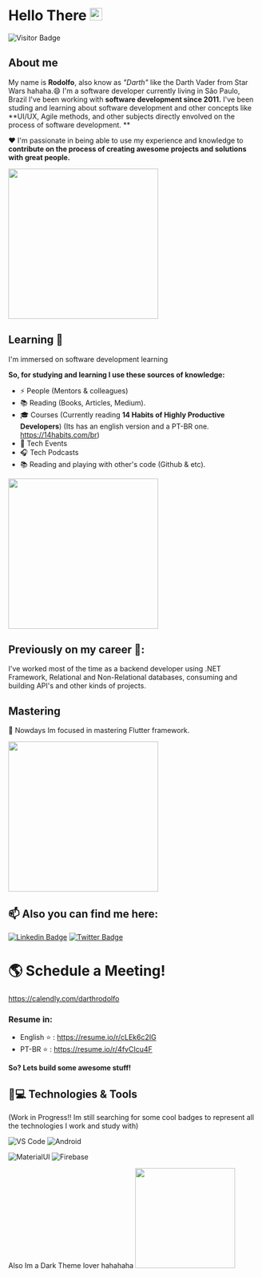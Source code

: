 
# Hello There <img src="https://media.giphy.com/media/hvRJCLFzcasrR4ia7z/giphy.gif" width="25px"></a>
![Visitor Badge](https://visitor-badge.laobi.icu/badge?page_id=darthrodolfo)

## About me
My name is **Rodolfo**, also know as *"Darth"* like the Darth Vader from Star Wars hahaha.😄
I'm a software developer currently living in São Paulo, Brazil 
I've been working with **software development since 2011.** I've been studing and learning about software development and other concepts like **UI/UX, Agile methods, and other subjects directly envolved on the process of software development. **


:heart: I'm passionate in being able to use my experience and knowledge to **contribute on the process of creating awesome projects and solutions with great people.**

<img src="https://media1.tenor.com/images/86f2936e3b4e83969d4096dc3a2635b2/tenor.gif" width="300px">


## Learning 🧠 
I'm immersed on software development learning

**So, for studying and learning I use these sources of knowledge:**
- ⚡ People (Mentors & colleagues)
- :books: Reading (Books, Articles, Medium).
- :mortar_board: Courses (Currently reading **14 Habits of Highly Productive Developers**) (Its has an english version and a PT-BR one. https://14habits.com/br)
- :red_circle: Tech Events
- :headphones: Tech Podcasts
- :books: Reading and playing with other's code (Github & etc).

<img src="https://media1.tenor.com/images/71a38d2d8cd692a63fbde70f899b3afc/tenor.gif?itemid=15313949" width="300">

## Previously on my career :cowboy_hat_face::

I've worked most of the time as a backend developer using .NET Framework, Relational and Non-Relational databases, consuming and building API's and other kinds of projects.

## Mastering
🌱 Nowdays Im focused in mastering Flutter framework.


<img src="https://challengerocket.com/content/2019/08/1565360407_learn-coding-programming-languages-developer.gif" width="300px">

## 📫 Also you can find me here:

[![Linkedin Badge](https://img.shields.io/badge/-LinkedIn-blue?style=flat-square&logo=Linkedin&logoColor=white&link=https://www.linkedin.com/in/rodolfodiasvenancio/)](https://www.linkedin.com/in/rodolfodiasvenancio/)
[![Twitter Badge](https://img.shields.io/badge/-Twitter-1ca0f1?style=flat-square&labelColor=1ca0f1&logo=twitter&logoColor=white&link=https://twitter.com/darth_rodolfo)](https://twitter.com/darth_rodolfo)

# :earth_americas: Schedule a Meeting!

https://calendly.com/darthrodolfo

### Resume in:
- English :star: : https://resume.io/r/cLEk6c2IG
- PT-BR :star: : https://resume.io/r/4fvCIcu4F

**So? Lets build some awesome stuff!**


## 🚀💻 Technologies & Tools

  (Work in Progress!! Im still searching for some cool badges to represent all the technologies I work and study with)

  ![VS Code](https://img.shields.io/badge/-VS%20Code-007ACC?style=flat-square&logo=visual-studio-code)
  ![Android](https://img.shields.io/badge/Android-05150C?style=flat-square&logo=android)
  
 

  ![MaterialUI](https://img.shields.io/badge/-MatrialUI-0081CB?style=flat-square&logo=material-UI)
  ![Firebase](https://img.shields.io/badge/Firebase-black?style=flat-square&logo=firebase)


 Also Im a Dark Theme lover hahahaha
<img src="https://images.squarespace-cdn.com/content/v1/55ed989ee4b0c7f115ddc924/1573635433081-OWZPFA5F0W5OFFLIGU70/ke17ZwdGBToddI8pDm48kBg0NmR1oB1qkZBC9AlPOeZZw-zPPgdn4jUwVcJE1ZvWEtT5uBSRWt4vQZAgTJucoTqqXjS3CfNDSuuf31e0tVFQbcZJy5lKwxUYIs-Tp_WJmlHTdZbpp6S_XIVb1RlsrTFvbuqF0GUInBxxtVhBOn4/night-mode.gif?format=500w" width="200px">

